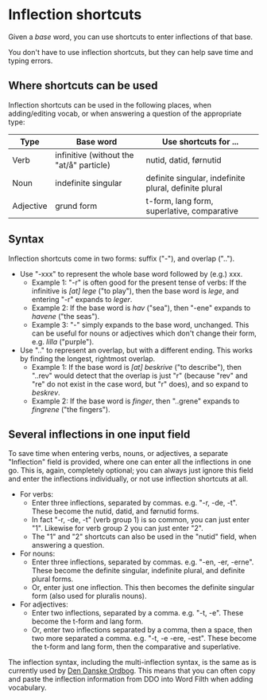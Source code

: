 # Inflection shortcuts

Given a _base_ word, you can use shortcuts to enter inflections of that base.

You don't have to use inflection shortcuts, but they can help save time and typing
errors.

## Where shortcuts can be used

Inflection shortcuts can be used in the following places, when
adding/editing vocab, or when answering a question of the appropriate type:

| Type | Base word | Use shortcuts for ... |
| ---- | --------- | --------------------- |
| Verb | infinitive (without the "at/å" particle) | nutid, datid, førnutid |
| Noun | indefinite singular | definite singular, indefinite plural, definite plural |
| Adjective | grund form | t-form, lang form, superlative, comparative |

## Syntax

Inflection shortcuts come in two forms: suffix ("-"), and overlap ("..").

 * Use "-xxx" to represent the whole base word followed by (e.g.) xxx.
   * Example 1: "-r" is often good for the present tense of verbs:
     If the infinitive is _[at] lege_ ("to play"), then the base word is
      _lege_, and entering "-r" expands to _leger_.
   * Example 2: If the base word is _hav_ ("sea"), then "-ene" expands
     to _havene_ ("the seas").
   * Example 3: "-" simply expands to the base word, unchanged.
     This can be useful for nouns or adjectives which don't change their form,
     e.g. _lilla_ ("purple").
 * Use ".." to represent an overlap, but with a different ending.
   This works by finding the longest, rightmost overlap.
    * Example 1: If the base word is _[at] beskrive_ ("to describe"),
      then "..rev" would detect that the overlap is just "r" (because "rev"
      and "re" do not exist in the case word, but "r" does), and so expand
      to _beskrev_.
    * Example 2: If the base word is _finger_, then "..grene" expands
      to _fingrene_ ("the fingers").

## Several inflections in one input field

To save time when entering verbs, nouns, or adjectives, a separate "Inflection"
field is provided, where one can enter all the inflections in one go. This is,
again, completely optional; you can always just ignore this field and enter the
inflections individually, or not use inflection shortcuts at all.

 * For verbs:
   * Enter three inflections, separated by commas. e.g. "-r, -de, -t".
     These become the nutid, datid, and førnutid forms.
   * In fact "-r, -de, -t" (verb group 1) is so common, you can just enter "1".
     Likewise for verb group 2 you can just enter "2".
   * The "1" and "2" shortcuts can also be used in the "nutid" field, when
     answering a question.
 * For nouns:
   * Enter three inflections, separated by commas. e.g. "-en, -er, -erne".
     These become the definite singular, indefinite plural,
     and definite plural forms.
   * Or, enter just one inflection. This then becomes the definite singular
     form (also used for pluralis nouns).
 * For adjectives:
   * Enter two inflections, separated by a comma. e.g. "-t, -e".
     These become the t-form and lang form.
   * Or, enter two inflections separated by a comma, then a space, then two
     more separated a comma. e.g. "-t, -e -ere, -est".
     These become the t-form and lang form, then the comparative and superlative.

The inflection syntax, including the multi-inflection syntax, is the same as
is currently used by [Den Danske Ordbog](https://ordnet.dk/ddo/ordbog). This
means that you can often copy and paste the inflection information from DDO
into Word Filth when adding vocabulary.
